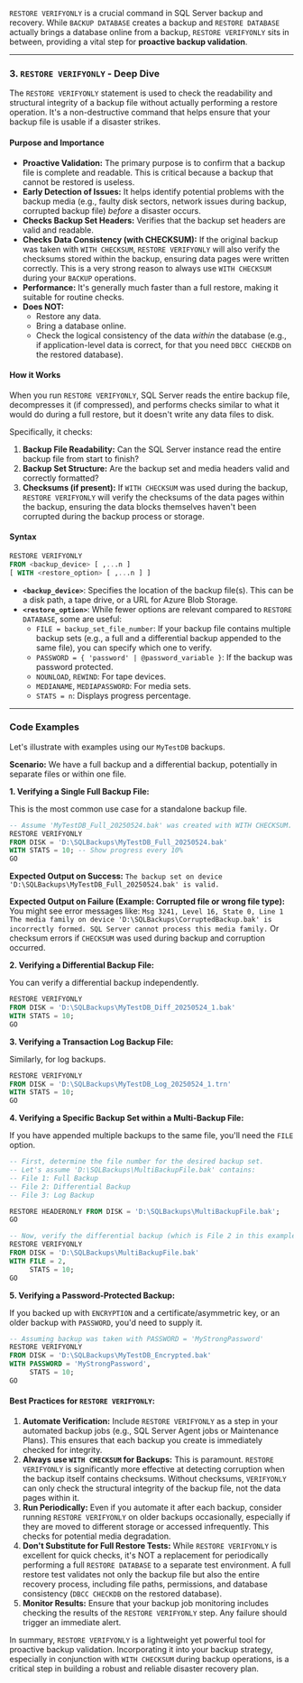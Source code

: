 `RESTORE VERIFYONLY` is a crucial command in SQL Server backup and recovery. While `BACKUP DATABASE` creates a backup and `RESTORE DATABASE` actually brings a database online from a backup, `RESTORE VERIFYONLY` sits in between, providing a vital step for **proactive backup validation**.

---

### 3. `RESTORE VERIFYONLY` - Deep Dive

The `RESTORE VERIFYONLY` statement is used to check the readability and structural integrity of a backup file without actually performing a restore operation. It's a non-destructive command that helps ensure that your backup file is usable if a disaster strikes.

#### Purpose and Importance

* **Proactive Validation:** The primary purpose is to confirm that a backup file is complete and readable. This is critical because a backup that cannot be restored is useless.
* **Early Detection of Issues:** It helps identify potential problems with the backup media (e.g., faulty disk sectors, network issues during backup, corrupted backup file) *before* a disaster occurs.
* **Checks Backup Set Headers:** Verifies that the backup set headers are valid and readable.
* **Checks Data Consistency (with CHECKSUM):** If the original backup was taken with `WITH CHECKSUM`, `RESTORE VERIFYONLY` will also verify the checksums stored within the backup, ensuring data pages were written correctly. This is a very strong reason to always use `WITH CHECKSUM` during your `BACKUP` operations.
* **Performance:** It's generally much faster than a full restore, making it suitable for routine checks.
* **Does NOT:**
    * Restore any data.
    * Bring a database online.
    * Check the logical consistency of the data *within* the database (e.g., if application-level data is correct, for that you need `DBCC CHECKDB` on the restored database).

#### How it Works

When you run `RESTORE VERIFYONLY`, SQL Server reads the entire backup file, decompresses it (if compressed), and performs checks similar to what it would do during a full restore, but it doesn't write any data files to disk.

Specifically, it checks:
1.  **Backup File Readability:** Can the SQL Server instance read the entire backup file from start to finish?
2.  **Backup Set Structure:** Are the backup set and media headers valid and correctly formatted?
3.  **Checksums (if present):** If `WITH CHECKSUM` was used during the backup, `RESTORE VERIFYONLY` will verify the checksums of the data pages within the backup, ensuring the data blocks themselves haven't been corrupted during the backup process or storage.

#### Syntax

```sql
RESTORE VERIFYONLY
FROM <backup_device> [ ,...n ]
[ WITH <restore_option> [ ,...n ] ]
```

* **`<backup_device>`**: Specifies the location of the backup file(s). This can be a disk path, a tape drive, or a URL for Azure Blob Storage.
* **`<restore_option>`**: While fewer options are relevant compared to `RESTORE DATABASE`, some are useful:
    * `FILE = backup_set_file_number`: If your backup file contains multiple backup sets (e.g., a full and a differential backup appended to the same file), you can specify which one to verify.
    * `PASSWORD = { 'password' | @password_variable }`: If the backup was password protected.
    * `NOUNLOAD`, `REWIND`: For tape devices.
    * `MEDIANAME`, `MEDIAPASSWORD`: For media sets.
    * `STATS = n`: Displays progress percentage.

---

### Code Examples

Let's illustrate with examples using our `MyTestDB` backups.

**Scenario:** We have a full backup and a differential backup, potentially in separate files or within one file.

**1. Verifying a Single Full Backup File:**

This is the most common use case for a standalone backup file.

```sql
-- Assume 'MyTestDB_Full_20250524.bak' was created with WITH CHECKSUM.
RESTORE VERIFYONLY
FROM DISK = 'D:\SQLBackups\MyTestDB_Full_20250524.bak'
WITH STATS = 10; -- Show progress every 10%
GO
```

**Expected Output on Success:**
`The backup set on device 'D:\SQLBackups\MyTestDB_Full_20250524.bak' is valid.`

**Expected Output on Failure (Example: Corrupted file or wrong file type):**
You might see error messages like:
`Msg 3241, Level 16, State 0, Line 1`
`The media family on device 'D:\SQLBackups\CorruptedBackup.bak' is incorrectly formed. SQL Server cannot process this media family.`
Or checksum errors if `CHECKSUM` was used during backup and corruption occurred.

**2. Verifying a Differential Backup File:**

You can verify a differential backup independently.

```sql
RESTORE VERIFYONLY
FROM DISK = 'D:\SQLBackups\MyTestDB_Diff_20250524_1.bak'
WITH STATS = 10;
GO
```

**3. Verifying a Transaction Log Backup File:**

Similarly, for log backups.

```sql
RESTORE VERIFYONLY
FROM DISK = 'D:\SQLBackups\MyTestDB_Log_20250524_1.trn'
WITH STATS = 10;
GO
```

**4. Verifying a Specific Backup Set within a Multi-Backup File:**

If you have appended multiple backups to the same file, you'll need the `FILE` option.

```sql
-- First, determine the file number for the desired backup set.
-- Let's assume 'D:\SQLBackups\MultiBackupFile.bak' contains:
-- File 1: Full Backup
-- File 2: Differential Backup
-- File 3: Log Backup

RESTORE HEADERONLY FROM DISK = 'D:\SQLBackups\MultiBackupFile.bak';
GO

-- Now, verify the differential backup (which is File 2 in this example).
RESTORE VERIFYONLY
FROM DISK = 'D:\SQLBackups\MultiBackupFile.bak'
WITH FILE = 2,
     STATS = 10;
GO
```

**5. Verifying a Password-Protected Backup:**

If you backed up with `ENCRYPTION` and a certificate/asymmetric key, or an older backup with `PASSWORD`, you'd need to supply it.

```sql
-- Assuming backup was taken with PASSWORD = 'MyStrongPassword'
RESTORE VERIFYONLY
FROM DISK = 'D:\SQLBackups\MyTestDB_Encrypted.bak'
WITH PASSWORD = 'MyStrongPassword',
     STATS = 10;
GO
```

#### Best Practices for `RESTORE VERIFYONLY`:

1.  **Automate Verification:** Include `RESTORE VERIFYONLY` as a step in your automated backup jobs (e.g., SQL Server Agent jobs or Maintenance Plans). This ensures that each backup you create is immediately checked for integrity.
2.  **Always use `WITH CHECKSUM` for Backups:** This is paramount. `RESTORE VERIFYONLY` is significantly more effective at detecting corruption when the backup itself contains checksums. Without checksums, `VERIFYONLY` can only check the structural integrity of the backup file, not the data pages within it.
3.  **Run Periodically:** Even if you automate it after each backup, consider running `RESTORE VERIFYONLY` on older backups occasionally, especially if they are moved to different storage or accessed infrequently. This checks for potential media degradation.
4.  **Don't Substitute for Full Restore Tests:** While `RESTORE VERIFYONLY` is excellent for quick checks, it's NOT a replacement for periodically performing a full `RESTORE DATABASE` to a separate test environment. A full restore test validates not only the backup file but also the entire recovery process, including file paths, permissions, and database consistency (`DBCC CHECKDB` on the restored database).
5.  **Monitor Results:** Ensure that your backup job monitoring includes checking the results of the `RESTORE VERIFYONLY` step. Any failure should trigger an immediate alert.

In summary, `RESTORE VERIFYONLY` is a lightweight yet powerful tool for proactive backup validation. Incorporating it into your backup strategy, especially in conjunction with `WITH CHECKSUM` during backup operations, is a critical step in building a robust and reliable disaster recovery plan.